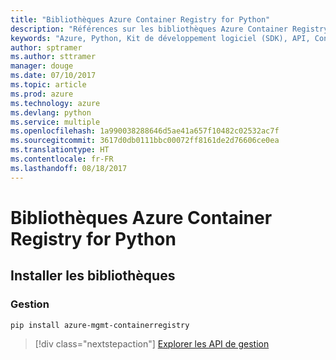 ```yaml
---
title: "Bibliothèques Azure Container Registry for Python"
description: "Références sur les bibliothèques Azure Container Registry for Python"
keywords: "Azure, Python, Kit de développement logiciel (SDK), API, Container Registry"
author: sptramer
ms.author: sttramer
manager: douge
ms.date: 07/10/2017
ms.topic: article
ms.prod: azure
ms.technology: azure
ms.devlang: python
ms.service: multiple
ms.openlocfilehash: 1a990038288646d5ae41a657f10482c02532ac7f
ms.sourcegitcommit: 3617d0db0111bbc00072ff8161de2d76606ce0ea
ms.translationtype: HT
ms.contentlocale: fr-FR
ms.lasthandoff: 08/18/2017
---
```

# <a name="azure-container-registry-libraries-for-python"></a>Bibliothèques Azure Container Registry for Python

## <a name="install-the-libraries"></a>Installer les bibliothèques


### <a name="management"></a>Gestion

```bash
pip install azure-mgmt-containerregistry
```
> [!div class="nextstepaction"]
> [Explorer les API de gestion](/python/api/overview/azure/containerregistry/managementlibrary)